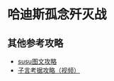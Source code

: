 # 哈迪斯孤念歼灭战

<UnderConstruction />

## 其他参考攻略

* [susu图文攻略](https://www.ffxiv.cn/detail/article/545)
* [子言考据攻略（视频）](https://www.bilibili.com/video/av75705791/)